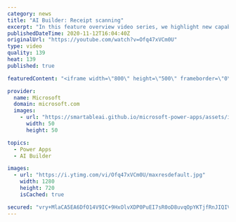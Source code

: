 ```yaml
---
category: news
title: "AI Builder: Receipt scanning"
excerpt: "In this feature overview video series, we highlight new capabilities included in the latest update to AI Builder.  Receipt scanning is a new AI Builder feature that processes receipts to identify and extract information. The AI model identifies receipt data, merchant information, total price, and taxes"
publishedDateTime: 2020-11-12T16:04:40Z
originalUrl: "https://youtube.com/watch?v=Ofq47xVCm0U"
type: video
quality: 139
heat: 139
published: true

featuredContent: "<iframe width=\"800\" height=\"500\" frameborder=\"0\" src=\"https://www.youtube.com/embed/Ofq47xVCm0U\" allow=\"accelerometer; autoplay; encrypted-media; gyroscope; picture-in-picture\" allowfullscreen></iframe>"

provider:
  name: Microsoft
  domain: microsoft.com
  images:
    - url: "https://smartableai.github.io/microsoft-power-apps/assets/images/organizations/microsoft.com-50x50.jpg"
      width: 50
      height: 50

topics:
  - Power Apps
  - AI Builder

images:
  - url: "https://i.ytimg.com/vi/Ofq47xVCm0U/maxresdefault.jpg"
    width: 1280
    height: 720
    isCached: true

secured: "vry+MlaCA5EA6DfO14V9IC+9HxOlvXDP0PuEI7sR0oD8uvqOpYKTjfRnJIQIVmyraU9m+lxvgPvGR99p5uPrsUNxb2DA78wlC0iFplYkpEFUQpHXpkXFbhqfuXvdlpHIAE71ySdsGLqCy1owRMx3zZH6tKT8M7IllDsAMwOKUCRHDAxihfB4HY9SHLFbDaf3kmUQucRWu4fQD2EueokHpBR/lMgrJCNBF+gBfDhJOHTpRdFnX2iHhylx2Y3/XJuDucFGTmhHOkLdjh1fy2UxYHUtQ2kKV6cd9lpFKWvVQwP2s5JZoFDWHWzJMUir3dlag5hVgYhXO0Q+AtYi0R1zPFt4gZOaSRSM5Xqt7rrcr4HuMFeDwMdjziNf6w3AgeEncFIu0NghjhjH+nm7DfrcdKzuxxgybutzj5xpWBT81hADpX14HXVrKlIHQ2o0OOzv;qY3HjCDg14CHriwRDMcPug=="
---
```


